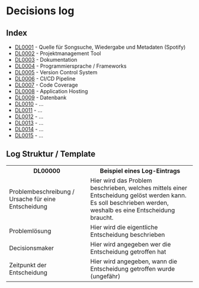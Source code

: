 # Decisions log

## Index

- [DL0001](decisions-log.md#dl00001) - Quelle für Songsuche, Wiedergabe und Metadaten	(Spotify)
- [DL0002](decisions-log.md#dl00002) - Projektmanagement Tool
- [DL0003](decisions-log.md#dl00003) - Dokumentation
- [DL0004](decisions-log.md#dl00004) - Programmiersprache / Frameworks
- [DL0005](decisions-log.md#dl00005) - Version Control System
- [DL0006](decisions-log.md#dl00006) - CI/CD Pipeline
- [DL0007](decisions-log.md#dl00007) - Code Coverage
- [DL0008](decisions-log.md#dl00008) - Application Hosting
- [DL0009](decisions-log.md#dl00009) - Datenbank
- [DL0010](decisions-log.md#dl00010) - ...
- [DL0011](decisions-log.md#dl00011) - ...
- [DL0012](decisions-log.md#dl00012) - ...
- [DL0013](decisions-log.md#dl00013) - ...
- [DL0014](decisions-log.md#dl00014) - ...
- [DL0015](decisions-log.md#dl00015) - ...

## Log Struktur / Template

<table><tr><th>
	DL00000
</th><th>
	Beispiel eines Log-Eintrags
</th></tr><tr><td>
	Problembeschreibung / Ursache für eine Entscheidung
</td><td>
	Hier wird das Problem beschrieben, welches mittels einer Entscheidung gelöst werden kann. Es soll beschrieben werden, weshalb es eine Entscheidung braucht.</td>
</tr><tr><td>
	Problemlösung
</td><td>
	Hier wird die eigentliche Entscheidung beschrieben
</td></tr><tr><td>
	Decisionsmaker
</td><td>
	Hier wird angegeben wer die Entscheidung getroffen hat
</td></tr><tr><td>
	Zeitpunkt der Entscheidung
</td><td>
	Hier wird angegeben, wann die Entscheidung getroffen wurde (ungefähr)
</td></tr></table>

